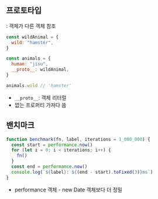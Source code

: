 ## 프로토타입

: 객체가 다른 객체 참조

```js
const wildAnimal = {
  wild: "hamster",
}

const animals = {
  human: "jisu",
  __proto__: wildAnimal,
}

animals.wild // 'hamster'
```

- `__proto__`: 객체 리터럴
- 없는 프로퍼티 가져다 씀

## 밴치마크

```js
function benchmark(fn, label, iterations = 1_000_000) {
  const start = performance.now()
  for (let i = 0; i < iterations; i++) {
    fn()
  }
  const end = performance.now()
  console.log(`${label}: ${(end - start).toFixed(3)}ms`)
}
```

- performance 객체 - new Date 객체보다 더 정밀
